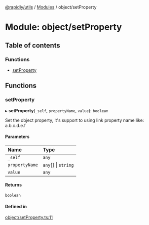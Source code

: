 [@rapidly/utils](../README.md) / [Modules](../modules.md) / object/setProperty

# Module: object/setProperty

## Table of contents

### Functions

- [setProperty](object_setProperty.md#setproperty)

## Functions

### setProperty

▸ **setProperty**(`_self`, `propertyName`, `value`): `boolean`

Set the object property, it's support to using link property name like: a.b.c.d.e.f

#### Parameters

| Name | Type |
| :------ | :------ |
| `_self` | `any` |
| `propertyName` | `any`[] \| `string` |
| `value` | `any` |

#### Returns

`boolean`

#### Defined in

[object/setProperty.ts:11](https://github.com/canguser/rapidly-utils/blob/fb9ea1f/main/object/setProperty.ts#L11)

